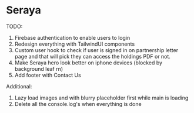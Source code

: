 # Seraya

TODO:

1. Firebase authentication to enable users to login
2. Redesign everything with TailwindUI components
3. Custom user hook to check if user is signed in on partnership letter page and that will pick they can access the holdings PDF or not.
4. Make Seraya hero look better on iphone devices (blocked by background leaf rn)
5. Add footer with Contact Us

Additional:

1. Lazy load images and with blurry placeholder first while main is loading
2. Delete all the console.log's when everything is done
